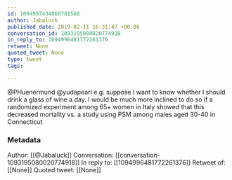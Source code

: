 ```yaml
---
id: 1094997434860781568
author: Jabaluck
published_date: 2019-02-11 16:31:47 +00:00
conversation_id: 1093195080020774918
in_reply_to: 1094996481772261376
retweet: None
quoted_tweet: None
type: tweet
tags:

---
```


@PHuenermund @yudapearl e.g. suppose I want to know whether I should drink a glass of wine a day. I would be much more inclined to do so if a randomized experiment among 65+ women in Italy showed that this decreased mortality vs. a study using PSM among males aged 30-40 in Connecticut

### Metadata

Author: [[@Jabaluck]]
Conversation: [[conversation-1093195080020774918]]
In reply to: [[1094996481772261376]]
Retweet of: [[None]]
Quoted tweet: [[None]]
